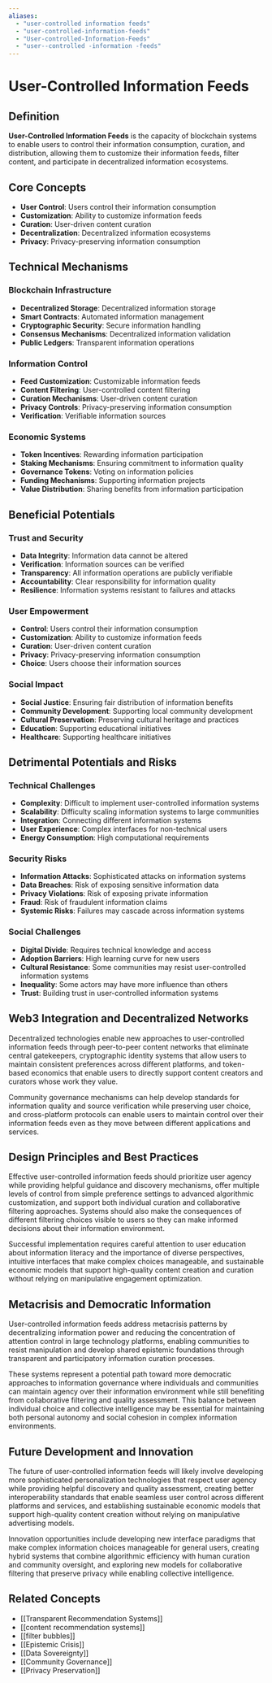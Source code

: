 ```yaml
---
aliases:
  - "user-controlled information feeds"
  - "user-controlled-information-feeds"
  - "User-controlled-Information-Feeds"
  - "user--controlled -information -feeds"
---
```


# User-Controlled Information Feeds

## Definition

**User-Controlled Information Feeds** is the capacity of blockchain systems to enable users to control their information consumption, curation, and distribution, allowing them to customize their information feeds, filter content, and participate in decentralized information ecosystems.

## Core Concepts

- **User Control**: Users control their information consumption
- **Customization**: Ability to customize information feeds
- **Curation**: User-driven content curation
- **Decentralization**: Decentralized information ecosystems
- **Privacy**: Privacy-preserving information consumption

## Technical Mechanisms

### Blockchain Infrastructure
- **Decentralized Storage**: Decentralized information storage
- **Smart Contracts**: Automated information management
- **Cryptographic Security**: Secure information handling
- **Consensus Mechanisms**: Decentralized information validation
- **Public Ledgers**: Transparent information operations

### Information Control
- **Feed Customization**: Customizable information feeds
- **Content Filtering**: User-controlled content filtering
- **Curation Mechanisms**: User-driven content curation
- **Privacy Controls**: Privacy-preserving information consumption
- **Verification**: Verifiable information sources

### Economic Systems
- **Token Incentives**: Rewarding information participation
- **Staking Mechanisms**: Ensuring commitment to information quality
- **Governance Tokens**: Voting on information policies
- **Funding Mechanisms**: Supporting information projects
- **Value Distribution**: Sharing benefits from information participation

## Beneficial Potentials

### Trust and Security
- **Data Integrity**: Information data cannot be altered
- **Verification**: Information sources can be verified
- **Transparency**: All information operations are publicly verifiable
- **Accountability**: Clear responsibility for information quality
- **Resilience**: Information systems resistant to failures and attacks

### User Empowerment
- **Control**: Users control their information consumption
- **Customization**: Ability to customize information feeds
- **Curation**: User-driven content curation
- **Privacy**: Privacy-preserving information consumption
- **Choice**: Users choose their information sources

### Social Impact
- **Social Justice**: Ensuring fair distribution of information benefits
- **Community Development**: Supporting local community development
- **Cultural Preservation**: Preserving cultural heritage and practices
- **Education**: Supporting educational initiatives
- **Healthcare**: Supporting healthcare initiatives

## Detrimental Potentials and Risks

### Technical Challenges
- **Complexity**: Difficult to implement user-controlled information systems
- **Scalability**: Difficulty scaling information systems to large communities
- **Integration**: Connecting different information systems
- **User Experience**: Complex interfaces for non-technical users
- **Energy Consumption**: High computational requirements

### Security Risks
- **Information Attacks**: Sophisticated attacks on information systems
- **Data Breaches**: Risk of exposing sensitive information data
- **Privacy Violations**: Risk of exposing private information
- **Fraud**: Risk of fraudulent information claims
- **Systemic Risks**: Failures may cascade across information systems

### Social Challenges
- **Digital Divide**: Requires technical knowledge and access
- **Adoption Barriers**: High learning curve for new users
- **Cultural Resistance**: Some communities may resist user-controlled information systems
- **Inequality**: Some actors may have more influence than others
- **Trust**: Building trust in user-controlled information systems

## Web3 Integration and Decentralized Networks

Decentralized technologies enable new approaches to user-controlled information feeds through peer-to-peer content networks that eliminate central gatekeepers, cryptographic identity systems that allow users to maintain consistent preferences across different platforms, and token-based economics that enable users to directly support content creators and curators whose work they value.

Community governance mechanisms can help develop standards for information quality and source verification while preserving user choice, and cross-platform protocols can enable users to maintain control over their information feeds even as they move between different applications and services.

## Design Principles and Best Practices

Effective user-controlled information feeds should prioritize user agency while providing helpful guidance and discovery mechanisms, offer multiple levels of control from simple preference settings to advanced algorithmic customization, and support both individual curation and collaborative filtering approaches. Systems should also make the consequences of different filtering choices visible to users so they can make informed decisions about their information environment.

Successful implementation requires careful attention to user education about information literacy and the importance of diverse perspectives, intuitive interfaces that make complex choices manageable, and sustainable economic models that support high-quality content creation and curation without relying on manipulative engagement optimization.

## Metacrisis and Democratic Information

User-controlled information feeds address metacrisis patterns by decentralizing information power and reducing the concentration of attention control in large technology platforms, enabling communities to resist manipulation and develop shared epistemic foundations through transparent and participatory information curation processes.

These systems represent a potential path toward more democratic approaches to information governance where individuals and communities can maintain agency over their information environment while still benefiting from collaborative filtering and quality assessment. This balance between individual choice and collective intelligence may be essential for maintaining both personal autonomy and social cohesion in complex information environments.

## Future Development and Innovation

The future of user-controlled information feeds will likely involve developing more sophisticated personalization technologies that respect user agency while providing helpful discovery and quality assessment, creating better interoperability standards that enable seamless user control across different platforms and services, and establishing sustainable economic models that support high-quality content creation without relying on manipulative advertising models.

Innovation opportunities include developing new interface paradigms that make complex information choices manageable for general users, creating hybrid systems that combine algorithmic efficiency with human curation and community oversight, and exploring new models for collaborative filtering that preserve privacy while enabling collective intelligence.

## Related Concepts

- [[Transparent Recommendation Systems]]
- [[content recommendation systems]]
- [[filter bubbles]]
- [[Epistemic Crisis]]
- [[Data Sovereignty]]
- [[Community Governance]]
- [[Privacy Preservation]]